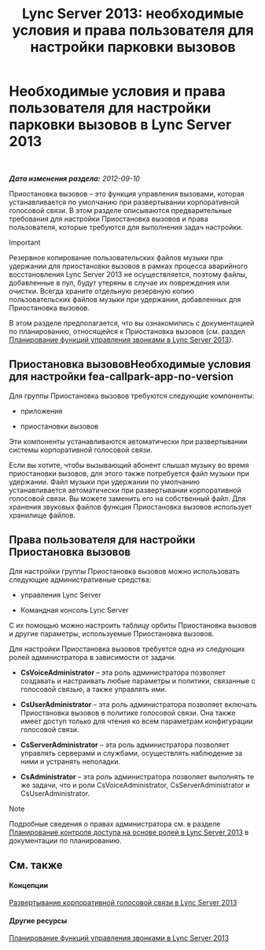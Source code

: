 ﻿---
title: 'Lync Server 2013: необходимые условия и права пользователя для настройки парковки вызовов'
TOCTitle: Необходимые условия и права пользователя для настройки парковки вызовов
ms:assetid: 25b8cfe0-e4e7-487c-9e78-8c040f629059
ms:mtpsurl: https://technet.microsoft.com/ru-ru/library/Gg425730(v=OCS.15)
ms:contentKeyID: 49309217
ms.date: 05/19/2016
mtps_version: v=OCS.15
ms.translationtype: HT
---

# Необходимые условия и права пользователя для настройки парковки вызовов в Lync Server 2013

 

_**Дата изменения раздела:** 2012-09-10_

Приостановка вызовов – это функция управления вызовами, которая устанавливается по умолчанию при развертывании корпоративной голосовой связи. В этом разделе описываются предварительные требования для настройки Приостановка вызовов и права пользователя, которые требуются для выполнения задач настройки.

> [!important]  
> Резервное копирование пользовательских файлов музыки при удержании для приостановки вызовов в рамках процесса аварийного восстановления Lync Server 2013 не осуществляется, поэтому файлы, добавленные в пул, будут утеряны в случае их повреждения или очистки. Всегда храните отдельную резервную копию пользовательских файлов музыки при удержании, добавленных для Приостановка вызовов.

В этом разделе предполагается, что вы ознакомились с документацией по планированию, относящейся к Приостановка вызовов (см. раздел [Планирование функций управления звонками в Lync Server 2013](lync-server-2013-planning-for-call-management-features.md)).

## Приостановка вызововНеобходимые условия для настройки fea-callpark-app-no-version

Для группы Приостановка вызовов требуются следующие компоненты:

  - приложения

  - приостановки вызовов

Эти компоненты устанавливаются автоматически при развертывании системы корпоративной голосовой связи.

Если вы хотите, чтобы вызывающий абонент слышал музыку во время приостановки вызовов, для этого также потребуется файл музыки при удержании. Файл музыки при удержании по умолчанию устанавливается автоматически при развертывании корпоративной голосовой связи. Вы можете заменить его на собственный файл. Для хранения звуковых файлов функция Приостановка вызовов использует хранилище файлов.

## Права пользователя для настройки Приостановка вызовов

Для настройки группы Приостановка вызовов можно использовать следующие административные средства:

  - управления Lync Server

  - Командная консоль Lync Server

С их помощью можно настроить таблицу орбиты Приостановка вызовов и другие параметры, используемые Приостановка вызовов.

Для настройки Приостановка вызовов требуется одна из следующих ролей администратора в зависимости от задачи.

  - **CsVoiceAdministrator** – эта роль администратора позволяет создавать и настраивать любые параметры и политики, связанные с голосовой связью, а также управлять ими.

  - **CsUserAdministrator** – эта роль администратора позволяет включать Приостановка вызовов в политике голосовой связи. Она также имеет доступ только для чтения ко всем параметрам конфигурации голосовой связи.

  - **CsServerAdministrator** – эта роль администратора позволяет управлять серверами и службами, осуществлять наблюдение за ними и устранять неполадки.

  - **CsAdministrator** – эта роль администратора позволяет выполнять те же задачи, что и роли CsVoiceAdministrator, CsServerAdministrator и CsUserAdministrator.

> [!note]  
> Подробные сведения о правах администратора см. в разделе <a href="lync-server-2013-planning-for-role-based-access-control.md">Планирование контроля доступа на основе ролей в Lync Server 2013</a> в документации по планированию.

## См. также

#### Концепции

[Развертывание корпоративной голосовой связи в Lync Server 2013](lync-server-2013-deploying-enterprise-voice.md)  

#### Другие ресурсы

[Планирование функций управления звонками в Lync Server 2013](lync-server-2013-planning-for-call-management-features.md)


